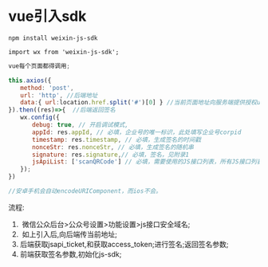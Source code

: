 # vue引入sdk

```
npm install weixin-js-sdk
```

```
import wx from 'weixin-js-sdk';
```

```js
vue每个页面都得调用;

this.axios({
　　method: 'post',
　　url: 'http', //后端地址
　　data:{ url:location.href.split('#')[0] } //当前页面地址向服务端提供授权url参数，并且不需要#后面的部分
}).then((res)=>{  //后端返回签名
　　wx.config({
　　　　debug: true, // 开启调试模式,
　　　　appId: res.appId, // 必填，企业号的唯一标识，此处填写企业号corpid
　　　　timestamp: res.timestamp, // 必填，生成签名的时间戳
　　　　nonceStr: res.nonceStr, // 必填，生成签名的随机串
　　　　signature: res.signature,// 必填，签名，见附录1
　　　　jsApiList: ['scanQRCode'] // 必填，需要使用的JS接口列表，所有JS接口列表见附录2
　　});
})

//安卓手机会自动encodeURIComponent，而ios不会。
```

流程:

1. ​	微信公众后台>公众号设置>功能设置>js接口安全域名;
2. ​    如上引入后,向后端传当前地址;
3.    后端获取jsapi_ticket,和获取access_token;进行签名;返回签名参数;
4.    前端获取签名参数,初始化js-sdk;